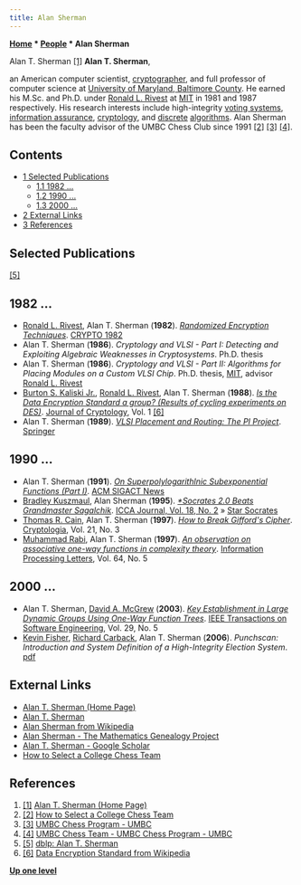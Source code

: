 ```yaml
---
title: Alan Sherman
---
```

**[Home](Home "Home") * [People](People "People") * Alan Sherman**

[](https://www.csee.umbc.edu/~sherman/) Alan T. Sherman <a id="cite-note-1" href="#cite-ref-1">[1]</a>
**Alan T. Sherman**,

an American computer scientist, [cryptographer](https://en.wikipedia.org/wiki/Cryptography), and full professor of computer science at [University of Maryland, Baltimore County](https://en.wikipedia.org/wiki/University_of_Maryland,_Baltimore_County).
He earned his M.Sc. and Ph.D. under [Ronald L. Rivest](Ronald_L._Rivest "Ronald L. Rivest") at [MIT](Massachusetts_Institute_of_Technology "Massachusetts Institute of Technology") in 1981 and 1987 respectively. His research interests include high-integrity [voting systems](https://en.wikipedia.org/wiki/Electoral_system), [information assurance](https://en.wikipedia.org/wiki/Information_assurance), [cryptology](https://en.wikipedia.org/wiki/Cryptography), and [discrete](https://en.wikipedia.org/wiki/Discrete_mathematics) [algorithms](Algorithms "Algorithms").
Alan Sherman has been the faculty advisor of the UMBC Chess Club since 1991 <a id="cite-note-2" href="#cite-ref-2">[2]</a> <a id="cite-note-3" href="#cite-ref-3">[3]</a> <a id="cite-note-4" href="#cite-ref-4">[4]</a>.

## Contents

- [1 Selected Publications](#selected-publications)
  - [1.1 1982 ...](#1982-...)
  - [1.2 1990 ...](#1990-...)
  - [1.3 2000 ...](#2000-...)
- [2 External Links](#external-links)
- [3 References](#references)

## Selected Publications

<a id="cite-note-5" href="#cite-ref-5">[5]</a>

## 1982 ...

- [Ronald L. Rivest](Ronald_L._Rivest "Ronald L. Rivest"), Alan T. Sherman (**1982**). *[Randomized Encryption Techniques](https://link.springer.com/chapter/10.1007/978-1-4757-0602-4_14)*. [CRYPTO 1982](https://dblp.uni-trier.de/db/conf/crypto/crypto82.html#ShermanR82)
- Alan T. Sherman (**1986**). *Cryptology and VLSI - Part I: Detecting and Exploiting Algebraic Weaknesses in Cryptosystems*. Ph.D. thesis
- Alan T. Sherman (**1986**). *Cryptology and VLSI - Part II: Algorithms for Placing Modules on a Custom VLSI Chip*. Ph.D. thesis, [MIT](Massachusetts_Institute_of_Technology "Massachusetts Institute of Technology"), advisor [Ronald L. Rivest](Ronald_L._Rivest "Ronald L. Rivest")
- [Burton S. Kaliski Jr.](Mathematician#BSKaliski "Mathematician"), [Ronald L. Rivest](Ronald_L._Rivest "Ronald L. Rivest"), Alan T. Sherman (**1988**). *[Is the Data Encryption Standard a group? (Results of cycling experiments on DES)](https://link.springer.com/article/10.1007/BF00206323)*. [Journal of Cryptology](https://en.wikipedia.org/wiki/Journal_of_Cryptology), Vol. 1 <a id="cite-note-6" href="#cite-ref-6">[6]</a>
- Alan T. Sherman (**1989**). *[VLSI Placement and Routing: The PI Project](https://link.springer.com/book/10.1007%2F978-1-4613-9658-1)*. [Springer](https://en.wikipedia.org/wiki/Springer_Science%2BBusiness_Media)

## 1990 ...

- Alan T. Sherman (**1991**). *[On Superpolylogarithlnic Subexponential Functions (Part I)](https://dl.acm.org/doi/10.1145/122413.990652)*. [ACM SIGACT News](ACM#SIGACT "ACM")
- [Bradley Kuszmaul](Bradley_Kuszmaul "Bradley Kuszmaul"), Alan Sherman (**1995**). *[\*Socrates 2.0 Beats Grandmaster Sagalchik](https://content.iospress.com/articles/icga-journal/icg18-2-22)*. [ICCA Journal, Vol. 18, No. 2](ICGA_Journal#18_2 "ICGA Journal") » [Star Socrates](Star_Socrates "Star Socrates")
- [Thomas R. Cain](https://dblp.uni-trier.de/pid/75/3324.html), Alan T. Sherman (**1997**). *[How to Break Gifford's Cipher](https://www.tandfonline.com/doi/abs/10.1080/0161-119791885931)*. [Cryptologia](https://en.wikipedia.org/wiki/Cryptologia), Vol. 21, No. 3
- [Muhammad Rabi](Mathematician#MRabi "Mathematician"), Alan T. Sherman (**1997**). *[An observation on associative one-way functions in complexity theory](https://www.sciencedirect.com/science/article/abs/pii/S0020019097001865)*. [Information Processing Letters](https://en.wikipedia.org/wiki/Information_Processing_Letters), Vol. 64, No. 5

## 2000 ...

- Alan T. Sherman, [David A. McGrew](https://scholar.google.com/citations?user=XK9Xa5QAAAAJ&hl=en) (**2003**). *[Key Establishment in Large Dynamic Groups Using One-Way Function Trees](https://dl.acm.org/doi/10.1109/TSE.2003.1199073)*. [IEEE Transactions on Software Engineering](IEEE#SE "IEEE"), Vol. 29, No. 5
- [Kevin Fisher](https://umbc.academia.edu/KevinFisher), [Richard Carback](Mathematician#RCarback "Mathematician"), Alan T. Sherman (**2006**). *Punchscan: Introduction and System Definition of a High-Integrity Election System*. [pdf](http://www.punchscan.org/papers/fisher_punchscan_wote2006.pdf)

## External Links

- [Alan T. Sherman (Home Page)](https://www.csee.umbc.edu/~sherman/)
- [Alan T. Sherman](https://www.csee.umbc.edu/people/faculty/alan-t-sherman/)
- [Alan Sherman from Wikipedia](https://en.wikipedia.org/wiki/Alan_Sherman)
- [Alan Sherman - The Mathematics Genealogy Project](https://www.mathgenealogy.org/id.php?id=98548)
- [Alan T. Sherman‬ - ‪Google Scholar‬](https://scholar.google.com/citations?user=ZzWjYkEAAAAJ&hl=en)
- [How to Select a College Chess Team‬](https://www.csee.umbc.edu/~sherman/Papers/team_select.html)

## References

1. <a id="cite-ref-1" href="#cite-note-1">[1]</a> [Alan T. Sherman (Home Page)](https://www.csee.umbc.edu/~sherman/)
1. <a id="cite-ref-2" href="#cite-note-2">[2]</a> [How to Select a College Chess Team‬](https://www.csee.umbc.edu/~sherman/Papers/team_select.html)
1. <a id="cite-ref-3" href="#cite-note-3">[3]</a> [UMBC Chess Program - UMBC](https://chess.umbc.edu/)
1. <a id="cite-ref-4" href="#cite-note-4">[4]</a> [UMBC Chess Team - UMBC Chess Program - UMBC](https://chess.umbc.edu/umbc-chess-team-2/)
1. <a id="cite-ref-5" href="#cite-note-5">[5]</a> [dblp: Alan T. Sherman](https://dblp.uni-trier.de/pid/84/927.html)
1. <a id="cite-ref-6" href="#cite-note-6">[6]</a> [Data Encryption Standard from Wikipedia](https://en.wikipedia.org/wiki/Data_Encryption_Standard)

**[Up one level](People "People")**

